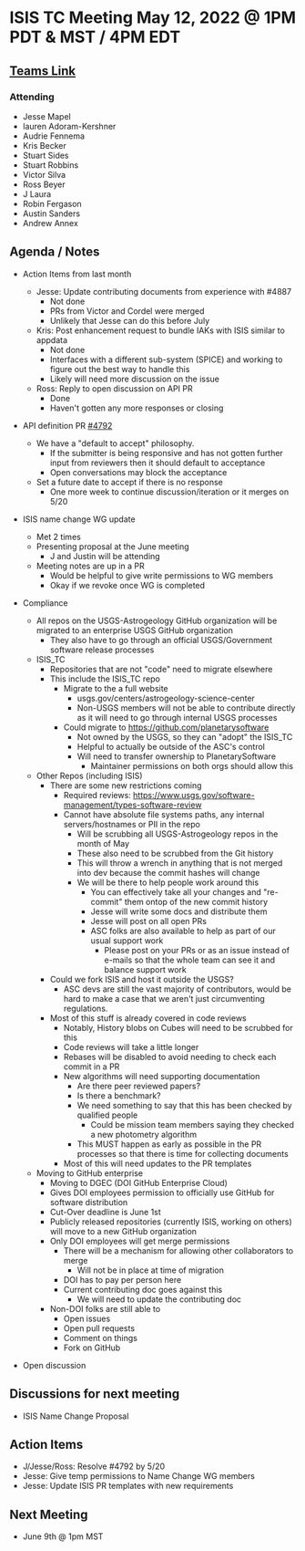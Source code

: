 # ISIS TC Meeting May 12, 2022 @ 1PM PDT & MST / 4PM EDT

## [Teams Link](https://teams.microsoft.com/dl/launcher/launcher.html?url=%2f_%23%2fl%2fmeetup-join%2f19%3ameeting_YWRkZjdiMGUtZWJlOC00OWMzLThlMTItZTk0Y2MyM2E1MWE0%40thread.v2%2f0%3fcontext%3d%257b%2522Tid%2522%253a%25220693b5ba-4b18-4d7b-9341-f32f400a5494%2522%252c%2522Oid%2522%253a%2522c27c6e98-e45a-45ff-aea5-7f10d6fe67c1%2522%257d%26anon%3dtrue&type=meetup-join&deeplinkId=e54b3969-3c7f-4efb-9cad-ee99cf639f86&directDl=true&msLaunch=true&enableMobilePage=true&suppressPrompt=true)

### Attending

- Jesse Mapel
- lauren Adoram-Kershner
- Audrie Fennema
- Kris Becker
- Stuart Sides
- Stuart Robbins
- Victor Silva
- Ross Beyer
- J Laura
- Robin Fergason
- Austin Sanders
- Andrew Annex

## Agenda / Notes

- Action Items from last month
  - Jesse: Update contributing documents from experience with #4887
    - Not done
    - PRs from Victor and Cordel were merged
    - Unlikely that Jesse can do this before July
  - Kris: Post enhancement request to bundle IAKs with ISIS similar to appdata
    - Not done
    - Interfaces with a different sub-system (SPICE) and working to figure out the best way to handle this
    - Likely will need more discussion on the issue
  - Ross: Reply to open discussion on API PR
    - Done
    - Haven't gotten any more responses or closing

- API definition PR [#4792](https://github.com/USGS-Astrogeology/ISIS3/pull/4792)
  - We have a "default to accept" philosophy.
    - If the submitter is being responsive and has not gotten further input from reviewers then it should default to acceptance
    - Open conversations may block the acceptance
  - Set a future date to accept if there is no response
    - One more week to continue discussion/iteration or it merges on 5/20
- ISIS name change WG update
  - Met 2 times
  - Presenting proposal at the June meeting
    - J and Justin will be attending
  - Meeting notes are up in a PR
    - Would be helpful to give write permissions to WG members
    - Okay if we revoke once WG is completed
- Compliance
  - All repos on the USGS-Astrogeology GitHub organization will be migrated to an enterprise USGS GitHub organization
    - They also have to go through an official USGS/Government software release processes
  - ISIS_TC
    - Repositories that are not "code" need to migrate elsewhere
    - This include the ISIS_TC repo
      - Migrate to the a full website
        - usgs.gov/centers/astrogeology-science-center
        - Non-USGS members will not be able to contribute directly as it will need to go through internal USGS processes
      - Could migrate to https://github.com/planetarysoftware
        - Not owned by the USGS, so they can "adopt" the ISIS_TC
        - Helpful to actually be outside of the ASC's control
        - Will need to transfer ownership to PlanetarySoftware
          - Maintainer permissions on both orgs should allow this
  - Other Repos (including ISIS)
    - There are some new restrictions coming
      - Required reviews: https://www.usgs.gov/software-management/types-software-review
      - Cannot have absolute file systems paths, any internal servers/hostnames or PII in the repo
        - Will be scrubbing all USGS-Astrogeology repos in the month of May
        - These also need to be scrubbed from the Git history
        - This will throw a wrench in anything that is not merged into dev because the commit hashes will change
        - We will be there to help people work around this
          - You can effectively take all your changes and "re-commit" them ontop of the new commit history
          - Jesse will write some docs and distribute them
          - Jesse will post on all open PRs
          - ASC folks are also available to help as part of our usual support work
            - Please post on your PRs or as an issue instead of e-mails so that the whole team can see it and balance support work
    - Could we fork ISIS and host it outside the USGS?
      - ASC devs are still the vast majority of contributors, would be hard to make a case that we aren't just circumventing regulations.
    - Most of this stuff is already covered in code reviews
      - Notably, History blobs on Cubes will need to be scrubbed for this
      - Code reviews will take a little longer
      - Rebases will be disabled to avoid needing to check each commit in a PR
      - New algorithms will need supporting documentation
        - Are there peer reviewed papers?
        - Is there a benchmark?
        - We need something to say that this has been checked by qualified people
          - Could be mission team members saying they checked a new photometry algorithm
        - This MUST happen as early as possible in the PR processes so that there is time for collecting documents
      - Most of this will need updates to the PR templates
  - Moving to GitHub enterprise
    - Moving to DGEC (DOI GitHub Enterprise Cloud)
    - Gives DOI employees permission to officially use GitHub for software distribution
    - Cut-Over deadline is June 1st
    - Publicly released repositories (currently ISIS, working on others) will move to a new GitHub organization
    - Only DOI employees will get merge permissions
      - There will be a mechanism for allowing other collaborators to merge
        - Will not be in place at time of migration
      - DOI has to pay per person here
      - Current contributing doc goes against this
        - We will need to update the contributing doc
    - Non-DOI folks are still able to
      - Open issues
      - Open pull requests
      - Comment on things
      - Fork on GitHub

- Open discussion


## Discussions for next meeting

- ISIS Name Change Proposal

## Action Items

- J/Jesse/Ross: Resolve #4792 by 5/20
- Jesse: Give temp permissions to Name Change WG members
- Jesse: Update ISIS PR templates with new requirements

## Next Meeting

- June 9th @ 1pm MST
